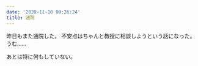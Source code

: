 ```yaml
---
date: '2020-11-10 00:26:24'
title: 通院
---
```


昨日もまた通院した。
不安点はちゃんと教授に相談しようという話になった。
うむ……

あとは特に何もしていない。